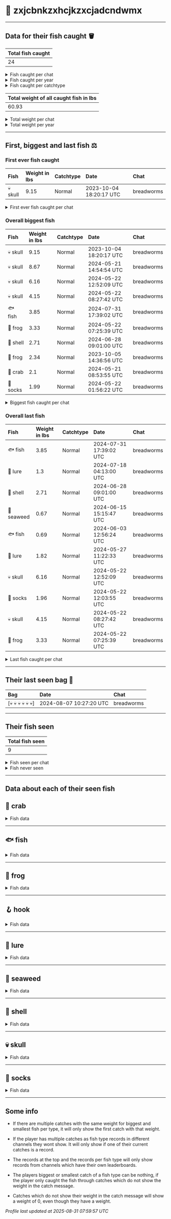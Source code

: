 # 🎣 zxjcbnkzxhcjkzxcjadcndwmx



---------------

## Data for their fish caught 🪣
| Total fish caught |
|:------------------|
| 24                |

<details>
<summary>Fish caught per chat</summary>

| - | Chat       | Fish caught |
|:--|:-----------|:------------|
| 1 | breadworms | 24          |

</details>

<details>
<summary>Fish caught per year</summary>

| - | Year | Count | Chat            |
|:--|:-----|:------|:----------------|
| 1 | 2023 | 6     | breadworms: 6   |
| 2 | 2024 | 18    | breadworms: 18  |

</details>

<details>
<summary>Fish caught per catchtype</summary>

| - | Catchtype | Count | Chat            |
|:--|:----------|:------|:----------------|
| 1 | Normal    | 24    | breadworms: 24  |

</details>

| Total weight of all caught fish in lbs |
|:---------------------------------------|
| 60.93                                  |

<details>
<summary>Total weight per chat</summary>

| - | Chat       | Total weight in lbs |
|:--|:-----------|:--------------------|
| 1 | breadworms | 60.93               |

</details>

<details>
<summary>Total weight per year</summary>

| - | Year | Total weight in lbs | Chat               |
|:--|:-----|:--------------------|:-------------------|
| 1 | 2023 | 14.78               | breadworms: 14.78  |
| 2 | 2024 | 46.15               | breadworms: 46.15  |

</details>

---------------

## First, biggest and last fish ⚖️
### First ever fish caught
| Fish     | Weight in lbs | Catchtype | Date                    | Chat       |
|:---------|:--------------|:----------|:------------------------|:-----------|
| 💀 skull | 9.15          | Normal    | 2023-10-04 18:20:17 UTC | breadworms |

<details>
<summary>First ever fish caught per chat</summary>

| Chat       | Fish     | Weight in lbs | Catchtype | Date                    |
|:-----------|:---------|:--------------|:----------|:------------------------|
| breadworms | 💀 skull | 9.15          | Normal    | 2023-10-04 18:20:17 UTC |

</details>

### Overall biggest fish
| Fish     | Weight in lbs | Catchtype | Date                    | Chat       |
|:---------|:--------------|:----------|:------------------------|:-----------|
| 💀 skull | 9.15          | Normal    | 2023-10-04 18:20:17 UTC | breadworms |
| 💀 skull | 8.67          | Normal    | 2024-05-21 14:54:54 UTC | breadworms |
| 💀 skull | 6.16          | Normal    | 2024-05-22 12:52:09 UTC | breadworms |
| 💀 skull | 4.15          | Normal    | 2024-05-22 08:27:42 UTC | breadworms |
| 🐟 fish  | 3.85          | Normal    | 2024-07-31 17:39:02 UTC | breadworms |
| 🐸 frog  | 3.33          | Normal    | 2024-05-22 07:25:39 UTC | breadworms |
| 🐚 shell | 2.71          | Normal    | 2024-06-28 09:01:00 UTC | breadworms |
| 🐸 frog  | 2.34          | Normal    | 2023-10-05 14:36:56 UTC | breadworms |
| 🦀 crab  | 2.1           | Normal    | 2024-05-21 08:53:55 UTC | breadworms |
| 🧦 socks | 1.99          | Normal    | 2024-05-22 01:56:22 UTC | breadworms |

<details>
<summary>Biggest fish caught per chat</summary>

| Chat       | Fish     | Weight in lbs | Catchtype | Date                    |
|:-----------|:---------|:--------------|:----------|:------------------------|
| breadworms | 💀 skull | 9.15          | Normal    | 2023-10-04 18:20:17 UTC |

</details>

### Overall last fish
| Fish       | Weight in lbs | Catchtype | Date                    | Chat       |
|:-----------|:--------------|:----------|:------------------------|:-----------|
| 🐟 fish    | 3.85          | Normal    | 2024-07-31 17:39:02 UTC | breadworms |
| 🎏 lure    | 1.3           | Normal    | 2024-07-18 04:13:00 UTC | breadworms |
| 🐚 shell   | 2.71          | Normal    | 2024-06-28 09:01:00 UTC | breadworms |
| 🌿 seaweed | 0.67          | Normal    | 2024-06-15 15:15:47 UTC | breadworms |
| 🐟 fish    | 0.69          | Normal    | 2024-06-03 12:56:24 UTC | breadworms |
| 🎏 lure    | 1.82          | Normal    | 2024-05-27 11:22:33 UTC | breadworms |
| 💀 skull   | 6.16          | Normal    | 2024-05-22 12:52:09 UTC | breadworms |
| 🧦 socks   | 1.96          | Normal    | 2024-05-22 12:03:55 UTC | breadworms |
| 💀 skull   | 4.15          | Normal    | 2024-05-22 08:27:42 UTC | breadworms |
| 🐸 frog    | 3.33          | Normal    | 2024-05-22 07:25:39 UTC | breadworms |

<details>
<summary>Last fish caught per chat</summary>

| Chat       | Fish    | Weight in lbs | Catchtype | Date                    |
|:-----------|:--------|:--------------|:----------|:------------------------|
| breadworms | 🐟 fish | 3.85          | Normal    | 2024-07-31 17:39:02 UTC |

</details>

---------------

## Their last seen bag 🎒
| Bag                 | Date                    | Chat       |
|:--------------------|:------------------------|:-----------|
| [💀 💀 💀 💀 💀 💀] | 2024-08-07 10:27:20 UTC | breadworms |

---------------

## Their fish seen
| Total fish seen |
|:----------------|
| 9               |

<details>
<summary>Fish seen per chat</summary>

| - | Chat       | Fish seen |
|:--|:-----------|:----------|
| 1 | breadworms | 9         |

</details>

<details>
<summary>Fish never seen</summary>

*  8ball 🎱

*  acorn 🌰

*  ant 🐜

*  athleticshoe 👟

*  balletshoes 🩰

*  bat 🦇

*  beaver 🦫

*  bee 🐝

*  beetle 🪲

*  beveragebox 🧃

*  bilberries 🫐

*  bird 🐦

*  blackbird 🐦‍⬛

*  blackcat 🐈‍⬛

*  blowfish 🐡

*  bobber 🪀

*  bone 🦴

*  boot 👢

*  briefs 🩲

*  brownmushroom 🍄‍🟫

*  bubbleteacup 🧋

*  butterfly 🦋

*  cactus 🌵

*  candy 🍬

*  cannedfood 🥫

*  carpentrysaw 🪚

*  caterpillar 🐛

*  coat 🧥

*  cockroach 🪳

*  compass 🧭

*  coral 🪸

*  cricket 🦗

*  crocodile 🐊

*  crowberries 🍇

*  crown 👑

*  cucumber 🥒

*  dagger 🗡️

*  darksunglasses 🕶️

*  dolphin 🐬

*  dragon 🐉

*  duck 🦆

*  emptynest 🪹

*  feather 🪶

*  fly 🪰

*  gloves 🧤

*  goose 🪿

*  grass 🌾

*  icecube 🧊

*  iceskate ⛸️

*  iphone 📱

*  jar 🫙

*  jellyfish 🪼

*  kite 🪁

*  ladybug 🐞

*  leaf 🍃

*  lizard 🦎

*  lobster 🦞

*  log 🪵

*  lupine 🪻

*  malegenie 🧞‍♂

*  mapleleaf 🍁

*  mermaid 🧜‍♀️

*  moose 🫎

*  mosquito 🦟

*  mushroom 🍄

*  nestwitheggs 🪺

*  octopus 🐙

*  oildrum 🛢️

*  otter 🦦

*  owl 🦉

*  oyster 🦪

*  penguin 🐧

*  plankton 🦠

*  polarbear 🐻‍❄

*  rat 🐀

*  rock 🪨

*  rose 🌹

*  sandal 👡

*  sanddollar 🍥

*  sandwich 🥪

*  sauropod 🦕

*  scarf 🧣

*  scorpion 🦂

*  seal 🦭

*  shamrock ☘️

*  shark 🦈

*  shoppingcart 🛒

*  shrimp 🦐

*  slotmachine 🎰

*  snail 🐌

*  snake 🐍

*  spider 🕷️

*  spiderweb 🕸️

*  sponge 🧽

*  squid 🦑

*  squirrel 🐿️

*  sunflower 🌻

*  sunscreenbottle 🧴

*  swan 🦢

*  teddybear 🧸

*  thongsandal 🩴

*  tropicalfish 🐠

*  tulip 🌷

*  turtle 🐢

*  umbrella ☂️

*  whale 🐳

*  whale2 🐋

*  wiltedflower 🥀

*  wireline 🧵

*  womanshat 👒

*  worm 🪱

*  zombie 🧟

In total 112 fish never seen
</details>

---------------

## Data about each of their seen fish

## 🦀 crab

<details>
<summary>Fish data</summary>

| Caught in total |
|:----------------|
| 1               |

### Fish caught per chat
| 🦀 | Chat       | Fish caught |
|:---|:-----------|:------------|
| 1  | breadworms | 1           |

### Fish caught per year
| 🦀 | Year | Count | Chat           |
|:---|:-----|:------|:---------------|
| 1  | 2024 | 1     | breadworms: 1  |

### Fish caught per catchtype
| 🦀 | Catchtype | Count | Chat           |
|:---|:----------|:------|:---------------|
| 1  | Normal    | 1     | breadworms: 1  |

| 🦀             | Weight in lbs | Catchtype | Date                    | Chat       |
|:---------------|:--------------|:----------|:------------------------|:-----------|
| First catch    | 2.1           | Normal    | 2024-05-21 08:53:55 UTC | breadworms |
| Last catch     | 2.1           | Normal    | 2024-05-21 08:53:55 UTC | breadworms |
| Biggest catch  | 2.1           | Normal    | 2024-05-21 08:53:55 UTC | breadworms |
| Smallest catch | 2.1           | Normal    | 2024-05-21 08:53:55 UTC | breadworms |

</details>

---------------

## 🐟 fish

<details>
<summary>Fish data</summary>

| Caught in total |
|:----------------|
| 2               |

### Fish caught per chat
| 🐟 | Chat       | Fish caught |
|:---|:-----------|:------------|
| 1  | breadworms | 2           |

### Fish caught per year
| 🐟 | Year | Count | Chat           |
|:---|:-----|:------|:---------------|
| 1  | 2024 | 2     | breadworms: 2  |

### Fish caught per catchtype
| 🐟 | Catchtype | Count | Chat           |
|:---|:----------|:------|:---------------|
| 1  | Normal    | 2     | breadworms: 2  |

| 🐟             | Weight in lbs | Catchtype | Date                    | Chat       |
|:---------------|:--------------|:----------|:------------------------|:-----------|
| First catch    | 0.69          | Normal    | 2024-06-03 12:56:24 UTC | breadworms |
| Last catch     | 3.85          | Normal    | 2024-07-31 17:39:02 UTC | breadworms |
| Biggest catch  | 3.85          | Normal    | 2024-07-31 17:39:02 UTC | breadworms |
| Smallest catch | 0.69          | Normal    | 2024-06-03 12:56:24 UTC | breadworms |

</details>

---------------

## 🐸 frog

<details>
<summary>Fish data</summary>

| Caught in total |
|:----------------|
| 2               |

### Fish caught per chat
| 🐸 | Chat       | Fish caught |
|:---|:-----------|:------------|
| 1  | breadworms | 2           |

### Fish caught per year
| 🐸 | Year | Count | Chat           |
|:---|:-----|:------|:---------------|
| 1  | 2023 | 1     | breadworms: 1  |
| 1  | 2024 | 1     | breadworms: 1  |

### Fish caught per catchtype
| 🐸 | Catchtype | Count | Chat           |
|:---|:----------|:------|:---------------|
| 1  | Normal    | 2     | breadworms: 2  |

| 🐸             | Weight in lbs | Catchtype | Date                    | Chat       |
|:---------------|:--------------|:----------|:------------------------|:-----------|
| First catch    | 2.34          | Normal    | 2023-10-05 14:36:56 UTC | breadworms |
| Last catch     | 3.33          | Normal    | 2024-05-22 07:25:39 UTC | breadworms |
| Biggest catch  | 3.33          | Normal    | 2024-05-22 07:25:39 UTC | breadworms |
| Smallest catch | 2.34          | Normal    | 2023-10-05 14:36:56 UTC | breadworms |

</details>

---------------

## 🪝 hook

<details>
<summary>Fish data</summary>

| Caught in total |
|:----------------|
| 3               |

### Fish caught per chat
| 🪝 | Chat       | Fish caught |
|:---|:-----------|:------------|
| 1  | breadworms | 3           |

### Fish caught per year
| 🪝 | Year | Count | Chat           |
|:---|:-----|:------|:---------------|
| 1  | 2023 | 1     | breadworms: 1  |
| 2  | 2024 | 2     | breadworms: 2  |

### Fish caught per catchtype
| 🪝 | Catchtype | Count | Chat           |
|:---|:----------|:------|:---------------|
| 1  | Normal    | 3     | breadworms: 3  |

| 🪝             | Weight in lbs | Catchtype | Date                    | Chat       |
|:---------------|:--------------|:----------|:------------------------|:-----------|
| First catch    | 0.12          | Normal    | 2023-12-24 22:53:47 UTC | breadworms |
| Last catch     | 0.94          | Normal    | 2024-05-22 05:31:11 UTC | breadworms |
| Biggest catch  | 1.95          | Normal    | 2024-05-18 13:21:08 UTC | breadworms |
| Smallest catch | 0.12          | Normal    | 2023-12-24 22:53:47 UTC | breadworms |

</details>

---------------

## 🎏 lure

<details>
<summary>Fish data</summary>

| Caught in total |
|:----------------|
| 3               |

### Fish caught per chat
| 🎏 | Chat       | Fish caught |
|:---|:-----------|:------------|
| 1  | breadworms | 3           |

### Fish caught per year
| 🎏 | Year | Count | Chat           |
|:---|:-----|:------|:---------------|
| 1  | 2023 | 1     | breadworms: 1  |
| 2  | 2024 | 2     | breadworms: 2  |

### Fish caught per catchtype
| 🎏 | Catchtype | Count | Chat           |
|:---|:----------|:------|:---------------|
| 1  | Normal    | 3     | breadworms: 3  |

| 🎏             | Weight in lbs | Catchtype | Date                    | Chat       |
|:---------------|:--------------|:----------|:------------------------|:-----------|
| First catch    | 1.62          | Normal    | 2023-10-04 18:56:10 UTC | breadworms |
| Last catch     | 1.3           | Normal    | 2024-07-18 04:13:00 UTC | breadworms |
| Biggest catch  | 1.82          | Normal    | 2024-05-27 11:22:33 UTC | breadworms |
| Smallest catch | 1.3           | Normal    | 2024-07-18 04:13:00 UTC | breadworms |

</details>

---------------

## 🌿 seaweed

<details>
<summary>Fish data</summary>

| Caught in total |
|:----------------|
| 1               |

### Fish caught per chat
| 🌿 | Chat       | Fish caught |
|:---|:-----------|:------------|
| 1  | breadworms | 1           |

### Fish caught per year
| 🌿 | Year | Count | Chat           |
|:---|:-----|:------|:---------------|
| 1  | 2024 | 1     | breadworms: 1  |

### Fish caught per catchtype
| 🌿 | Catchtype | Count | Chat           |
|:---|:----------|:------|:---------------|
| 1  | Normal    | 1     | breadworms: 1  |

| 🌿             | Weight in lbs | Catchtype | Date                    | Chat       |
|:---------------|:--------------|:----------|:------------------------|:-----------|
| First catch    | 0.67          | Normal    | 2024-06-15 15:15:47 UTC | breadworms |
| Last catch     | 0.67          | Normal    | 2024-06-15 15:15:47 UTC | breadworms |
| Biggest catch  | 0.67          | Normal    | 2024-06-15 15:15:47 UTC | breadworms |
| Smallest catch | 0.67          | Normal    | 2024-06-15 15:15:47 UTC | breadworms |

</details>

---------------

## 🐚 shell

<details>
<summary>Fish data</summary>

| Caught in total |
|:----------------|
| 1               |

### Fish caught per chat
| 🐚 | Chat       | Fish caught |
|:---|:-----------|:------------|
| 1  | breadworms | 1           |

### Fish caught per year
| 🐚 | Year | Count | Chat           |
|:---|:-----|:------|:---------------|
| 1  | 2024 | 1     | breadworms: 1  |

### Fish caught per catchtype
| 🐚 | Catchtype | Count | Chat           |
|:---|:----------|:------|:---------------|
| 1  | Normal    | 1     | breadworms: 1  |

| 🐚             | Weight in lbs | Catchtype | Date                    | Chat       |
|:---------------|:--------------|:----------|:------------------------|:-----------|
| First catch    | 2.71          | Normal    | 2024-06-28 09:01:00 UTC | breadworms |
| Last catch     | 2.71          | Normal    | 2024-06-28 09:01:00 UTC | breadworms |
| Biggest catch  | 2.71          | Normal    | 2024-06-28 09:01:00 UTC | breadworms |
| Smallest catch | 2.71          | Normal    | 2024-06-28 09:01:00 UTC | breadworms |

</details>

---------------

## 💀 skull

<details>
<summary>Fish data</summary>

| Caught in total |
|:----------------|
| 6               |

### Fish caught per chat
| 💀 | Chat       | Fish caught |
|:---|:-----------|:------------|
| 1  | breadworms | 6           |

### Fish caught per year
| 💀 | Year | Count | Chat           |
|:---|:-----|:------|:---------------|
| 1  | 2023 | 3     | breadworms: 3  |
| 1  | 2024 | 3     | breadworms: 3  |

### Fish caught per catchtype
| 💀 | Catchtype | Count | Chat           |
|:---|:----------|:------|:---------------|
| 1  | Normal    | 6     | breadworms: 6  |

| 💀             | Weight in lbs | Catchtype | Date                    | Chat       |
|:---------------|:--------------|:----------|:------------------------|:-----------|
| First catch    | 9.15          | Normal    | 2023-10-04 18:20:17 UTC | breadworms |
| Last catch     | 6.16          | Normal    | 2024-05-22 12:52:09 UTC | breadworms |
| Biggest catch  | 9.15          | Normal    | 2023-10-04 18:20:17 UTC | breadworms |
| Smallest catch | 0.07          | Normal    | 2023-10-05 12:41:45 UTC | breadworms |

</details>

---------------

## 🧦 socks

<details>
<summary>Fish data</summary>

| Caught in total |
|:----------------|
| 5               |

### Fish caught per chat
| 🧦 | Chat       | Fish caught |
|:---|:-----------|:------------|
| 1  | breadworms | 5           |

### Fish caught per year
| 🧦 | Year | Count | Chat           |
|:---|:-----|:------|:---------------|
| 1  | 2024 | 5     | breadworms: 5  |

### Fish caught per catchtype
| 🧦 | Catchtype | Count | Chat           |
|:---|:----------|:------|:---------------|
| 1  | Normal    | 5     | breadworms: 5  |

| 🧦             | Weight in lbs | Catchtype | Date                    | Chat       |
|:---------------|:--------------|:----------|:------------------------|:-----------|
| First catch    | 0.83          | Normal    | 2024-05-19 06:56:28 UTC | breadworms |
| Last catch     | 1.96          | Normal    | 2024-05-22 12:03:55 UTC | breadworms |
| Biggest catch  | 1.99          | Normal    | 2024-05-22 01:56:22 UTC | breadworms |
| Smallest catch | 0.83          | Normal    | 2024-05-19 06:56:28 UTC | breadworms |

</details>

---------------
## Some info

*  If there are multiple catches with the same weight for biggest and smallest fish per type, it will only show the first catch with that weight.

*  If the player has multiple catches as fish type records in different channels they wont show. It will only show if one of their current catches is a record.

*  The records at the top and the records per fish type will only show records from channels which have their own leaderboards.

*  The players biggest or smallest catch of a fish type can be nothing, if the player only caught the fish through catches which do not show the weight in the catch message.

*  Catches which do not show their weight in the catch message will show a weight of 0, even though they have a weight.

_Profile last updated at 2025-08-31 07:59:57 UTC_
